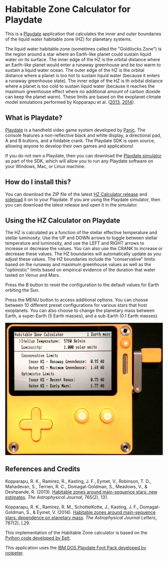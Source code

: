 # Habitable Zone Calculator for Playdate
This is a [Playdate](https://play.date/) application that calculates the inner and outer boundaries of the liquid water habitable zone (HZ) for planetary systems.

The liquid water habitable zone (sometimes called the "Goldilocks Zone") is the region around a star where an Earth-like planet could sustain liquid water on its surface. The inner edge of the HZ is the orbital distance where an Earth-like planet would enter a runaway greenhouse and be too warm to sustain a liquid water ocean. The outer edge of the HZ is the orbital distance where a planet is too hot to sustain liquid water (because it enters a runaway greenhouse state). The inner edge of the HZ is th orbital distance where a planet is too cold to sustain liquid water (because it reaches the maximum greenhouse effect where no additional amount of carbon dioxide can keep the planet warm). These limits are based on the exoplanet climate model simulations performed by Kopparapu et al. ([2013](http://doi.org/10.1088/0004-637X/765/2/131), [2014](http://doi.org/10.1088/2041-8205/787/2/L29)). 

## What is Playdate?
[Playdate](https://play.date/) is a handheld video game system developed by [Panic](https://panic.com/). The console features a non-reflective black and white display, a directional pad, A and B buttons, and a foldable crank. The Playdate SDK is open source, allowing anyone to develop their own games and applications!

If you do not own a Playdate, then you can download the [Playdate simulator](https://playdate-wiki.com/wiki/Playdate_Simulator) as part of the SDK, which will allow you to run any Playdate software on your Windows, Mac, or Linux machine.

## How do I install this?

You can download the ZIP file of the latest [HZ Calculator release](https://github.com/haqqmisra/HabZonePlaydate/releases) and [sideload](https://help.play.date/games/sideloading/) it on to your Playdate. If you are using the Playdate simulator, then you can download the latest release and open it in the simulator.

## Using the HZ Calculator on Playdate

The HZ is calculated as a function of the stellar effective temperature and stellar luminosity. Use the UP and DOWN arrows to toggle between stellar temperature and luminosity, and use the LEFT and RIGHT arrows to increase or decrease the values. You can also use the CRANK to increase or decrease these values. The HZ boundaries will automatically update as you adjust these values. The HZ boundaries include the "conservative" limits based on the runaway and maximum greenhouse values as well as the "optimistic" limits based on empirical evidence of the duration that water lasted on Venus and Mars.

Press the B button to reset the configuration to the default values for Earth orbiting the Sun.

Press the MENU button to access additional options. You can choose between 10 different preset configurations for various stars that host exoplanets. You can also choose to change the planetary mass between Earth, a super-Earth (5 Earth masses), and a sub-Earth (0.1 Earth masses).

![Photo of the Habitable Zone Calculator for Playdate in action!](HZcalculatorPlaydate.jpg)

## References and Credits

Kopparapu, R. K., Ramirez, R., Kasting, J. F., Eymet, V., Robinson, T. D., Mahadevan, S., Terrien, R. C., Domagal-Goldman, S., Meadows, V., & Deshpande, R. (2013). [Habitable zones around main-sequence stars: new estimates](https://doi.org/10.1088/0004-637X/765/2/131). _The Astrophysical Journal_, 765(2), 131.

Kopparapu, R. K., Ramirez, R. M., SchottelKotte, J., Kasting, J. F., Domagal-Goldman, S., & Eymet, V. (2014). [Habitable zones around main-sequence stars: dependence on planetary mass](https://doi.org/10.1088/2041-8205/787/2/L29). _The Astrophysical Journal Letters_, 787(2), L29.

This implementation of the Habitable Zone calculator is based on the [Python code developed by Eelt](https://github.com/Eelt/HabitableZoneCalculator.git).

This application uses the [IBM DOS Playdate Font Pack developed by notpeter](https://notpeter.itch.io/playdate-dos-fonts).
